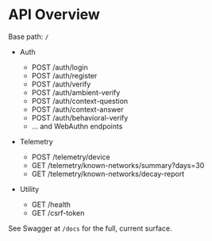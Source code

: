 # API Overview

Base path: `/`

- Auth

  - POST /auth/login
  - POST /auth/register
  - POST /auth/verify
  - POST /auth/ambient-verify
  - POST /auth/context-question
  - POST /auth/context-answer
  - POST /auth/behavioral-verify
  - ... and WebAuthn endpoints

- Telemetry

  - POST /telemetry/device
  - GET /telemetry/known-networks/summary?days=30
  - GET /telemetry/known-networks/decay-report

- Utility
  - GET /health
  - GET /csrf-token

See Swagger at `/docs` for the full, current surface.
